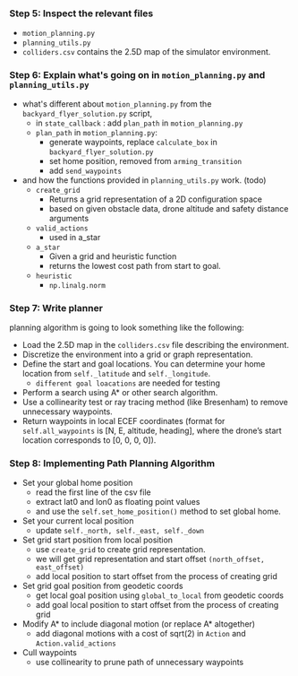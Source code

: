 ### Step 5: Inspect the relevant files

- `motion_planning.py`
- `planning_utils.py`
- `colliders.csv` contains the 2.5D map of the simulator environment.

### Step 6: Explain what's going on in  `motion_planning.py` and `planning_utils.py`


- what's different about `motion_planning.py` from the `backyard_flyer_solution.py` script,
  - in `state_callback` : add `plan_path` in `motion_planning.py`
  - `plan_path` in `motion_planning.py`:
    - generate waypoints, replace `calculate_box` in `backyard_flyer_solution.py`
    - set home position, removed from `arming_transition`
    - add `send_waypoints`
- and how the functions provided in `planning_utils.py` work. (todo)
  - `create_grid`
    - Returns a grid representation of a 2D configuration space
    - based on given obstacle data, drone altitude and safety distance arguments
  - `valid_actions`
    - used in a_star
  - `a_star`
    - Given a grid and heuristic function
    - returns the lowest cost path from start to goal.
  - `heuristic`
    - `np.linalg.norm`

### Step 7: Write planner

planning algorithm is going to look something like the following:

- Load the 2.5D map in the `colliders.csv` file describing the environment.
- Discretize the environment into a grid or graph representation.
- Define the start and goal locations. You can determine your home location from `self._latitude` and `self._longitude`.
  - `different goal loacations` are needed for testing
- Perform a search using A* or other search algorithm.
- Use a collinearity test or ray tracing method (like Bresenham) to remove unnecessary waypoints.
- Return waypoints in local ECEF coordinates (format for `self.all_waypoints` is [N, E, altitude, heading], where the drone’s start location corresponds to [0, 0, 0, 0]).


### Step 8: Implementing Path Planning Algorithm

- Set your global home position
  - read the first line of the csv file
  - extract lat0 and lon0 as floating point values
  - and use the `self.set_home_position()` method to set global home.
- Set your current local position
  - update `self._north, self._east, self._down`
- Set grid start position from local position
  - use `create_grid` to create grid representation.
  - we will get grid representation and start offset `(north_offset, east_offset)`
  - add local position to start offset from the process of creating grid
- Set grid goal position from geodetic coords
  - get local goal position using `global_to_local` from geodetic coords
  - add goal local position to start offset from the process of creating grid
- Modify A* to include diagonal motion (or replace A* altogether)
  - add diagonal motions with a cost of sqrt(2) in `Action` and `Action.valid_actions`
- Cull waypoints
  - use collinearity to prune path of unnecessary waypoints
